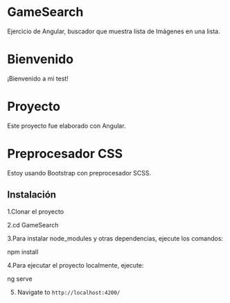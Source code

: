 # GameSearch
Ejercicio de Angular, buscador que muestra lista de Imágenes en una lista.

# Bienvenido
¡Bienvenido a mi test!

# Proyecto
Este proyecto fue elaborado con Angular. 

# Preprocesador CSS
Estoy usando Bootstrap con preprocesador SCSS.

## Instalación
1.Clonar el proyecto

2.cd GameSearch

3.Para instalar node_modules y otras dependencias, ejecute los comandos:

npm install

4.Para ejecutar el proyecto localmente, ejecute:

ng serve

5. Navigate to `http://localhost:4200/`
